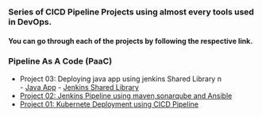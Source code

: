 ### Series of CICD Pipeline Projects using almost every tools used in DevOps.

#### You can go through each of the projects by following the respective link.

### Pipeline As A Code (PaaC)

 - Project 03: Deploying java app using jenkins Shared Library n\
       - [Java App](https://github.com/saeedalig/java_app.git)
       - [Jenkins Shared Library](https://github.com/saeedalig/jenkins_shared_lib.git)
- [Project 02: Jenkins Pipeline using maven,sonarqube and Ansible](https://github.com/saeedalig/Jenkins-Pipeline-using-maven-sonarqube-and-ansible.git)
- [Project 01: Kubernete Deployment using CICD Pipeline](https://github.com/saeedalig/Kubernetes-Deployment-using-CICD-Pipeline.git)
